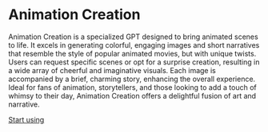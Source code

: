 # Animation Creation

Animation Creation is a specialized GPT designed to bring animated scenes to life. It excels in generating colorful, engaging images and short narratives that resemble the style of popular animated movies, but with unique twists. Users can request specific scenes or opt for a surprise creation, resulting in a wide array of cheerful and imaginative visuals. Each image is accompanied by a brief, charming story, enhancing the overall experience. Ideal for fans of animation, storytellers, and those looking to add a touch of whimsy to their day, Animation Creation offers a delightful fusion of art and narrative.

[Start using](https://chat.openai.com/g/g-mMk82EkTz)